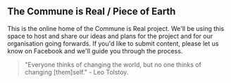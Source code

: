 ## The Commune is Real / Piece of Earth

This is the online home of the Commune is Real project. We'll be using this space to host and share our ideas and plans for the project and for our organisation going forwards. If you'd like to submit content, please let us know on Facebook and we'll guide you through the process.

> "Everyone thinks of changing the world, but no one thinks of changing [them]self." - Leo Tolstoy.
